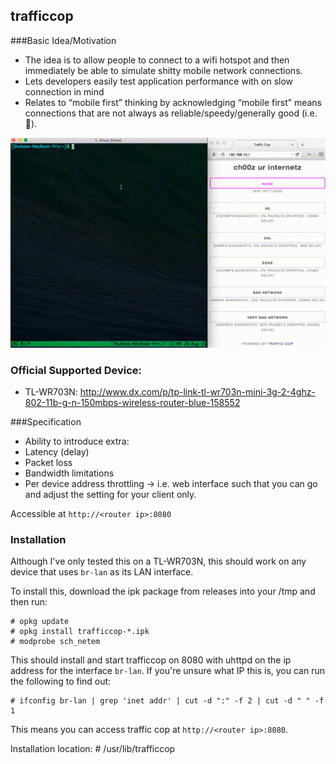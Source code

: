 ## trafficcop

###Basic Idea/Motivation
* The idea is to allow people to connect to a wifi hotspot and then immediately be able to simulate shitty mobile network connections.
* Lets developers easily test application performance with on slow connection in mind
* Relates to “mobile first” thinking by acknowledging “mobile first” means connections that are not always as reliable/speedy/generally good (i.e. 💩).

![Demo](demo.gif)

### Official Supported Device:

* TL-WR703N: http://www.dx.com/p/tp-link-tl-wr703n-mini-3g-2-4ghz-802-11b-g-n-150mbps-wireless-router-blue-158552

###Specification

* Ability to introduce extra:
 * Latency (delay)
 * Packet loss
 * Bandwidth limitations
 * Per device address throttling → i.e. web interface such that you can go and adjust the setting for your client only.

Accessible at `http://<router ip>:8080`

### Installation ###

Although I've only tested this on a TL-WR703N, this should work on any device that uses `br-lan` as its LAN interface.

To install this, download the ipk package from releases into your /tmp and then run:

    # opkg update
    # opkg install trafficcop-*.ipk
    # modprobe sch_netem

This should install and start trafficcop on 8080 with uhttpd on the ip address for the interface `br-lan`. If you're unsure what IP this is, you can run the following to find out:

    # ifconfig br-lan | grep 'inet addr' | cut -d ":" -f 2 | cut -d " " -f 1

This means you can access traffic cop at `http://<router ip>:8080`. 


Installation location:
    # /usr/lib/trafficcop
